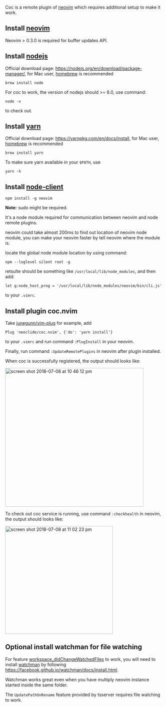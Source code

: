 Coc is a remote plugin of [neovim](https://github.com/neovim/neovim) which requires additional setup to make it work.

## Install [neovim](https://github.com/neovim/neovim/releases/)

Neovim > 0.3.0 is required for buffer updates API.

## Install [nodejs](https://nodejs.org/)

Official download page: https://nodejs.org/en/download/package-manager/, for Mac user, [homebrew](https://brew.sh/) is recommended

```
brew install node
```

For coc to work, the version of nodejs should >= 8.0, use command:

```
node -v
```
to check out.

## Install [yarn](https://yarnpkg.com/)

Official download page: https://yarnpkg.com/en/docs/install, for Mac user, [homebrew](https://brew.sh/) is recommended

```
brew install yarn
```

To make sure yarn available in your `$PATH`, use
```
yarn -h
```

## Install [node-client](https://github.com/neovim/node-client)

```
npm install -g neovim
```
**Note:** sudo might be required.

It's a node module required for communication between neovim and node remote plugins.

neovim could take almost 200ms to find out location of neovim node module, you can make your neovim faster by tell neovim where the module is.

locate the global node module location by using command:

```
npm --loglevel silent root -g
```

retsulte should be something like `/usr/local/lib/node_modules`, and then add:

``` vim
let g:node_host_prog = '/usr/local/lib/node_modules/neovim/bin/cli.js'
```
to your `.vimrc`.

## Install plugin coc.nvim

Take [junegunn/vim-plug](https://github.com/junegunn/vim-plug) for example, add

``` vim
Plug 'neoclide/coc.nvim', {'do': 'yarn install'}
```

to your `.vimrc` and run command `:PlugInstall` in your neovim.

Finally, run command `:UpdateRemotePlugins` in neovim after plugin installed.

When coc is successfully registered, the output should looks like:

<img width="442" alt="screen shot 2018-07-08 at 10 46 12 pm" src="https://user-images.githubusercontent.com/251450/42421029-43c838f2-8301-11e8-88af-19203a5eca91.png">

To check out coc service is running, use command `:checkhealth` in neovim, the output should looks like:

<img width="344" alt="screen shot 2018-07-08 at 11 02 23 pm" src="https://user-images.githubusercontent.com/251450/42421117-001a81ee-8303-11e8-929a-91da4ac9feea.png">

## Optional install watchman for file watching

For feature [workspace_didChangeWatchedFiles](https://microsoft.github.io/language-server-protocol/specification#workspace_didChangeWatchedFiles) to work, you will need to install [watchman](https://facebook.github.io/watchman) by following https://facebook.github.io/watchman/docs/install.html.

Watchman works great even when you have multiply neovim instance started inside the same folder.

The `UpdatePathOnRename` feature provided by tsserver requires file watching to work.

